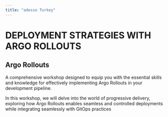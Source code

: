 ```yaml
---
title: "adesso Turkey"
---
```


# <b> DEPLOYMENT STRATEGIES WITH ARGO ROLLOUTS </b>


## Argo Rollouts

A comprehensive workshop designed to equip you with the essential skills and knowledge for effectively implementing Argo Rollouts in your development pipeline.

In this workshop, we will delve into the world of progressive delivery, exploring how Argo Rollouts enables seamless and controlled deployments while integrating seamlessly with GitOps practices


